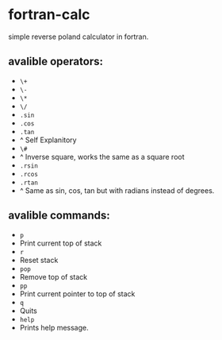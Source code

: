 # fortran-calc
simple reverse poland calculator in fortran.

## avalible operators:
* `\+`
* `\-`
* `\*`
* `\/`
* `.sin`
* `.cos`
* `.tan`
* ^ Self Explanitory
* `\#` 
* ^ Inverse square, works the same as a square root
* `.rsin`
* `.rcos`
* `.rtan`
* ^ Same as sin, cos, tan but with radians instead of degrees.

## avalible commands:
* `p`
* Print current top of stack
* `r`
* Reset stack
* `pop`
* Remove top of stack
* `pp`
* Print current pointer to top of stack
* `q`
* Quits
* `help`
* Prints help message.
